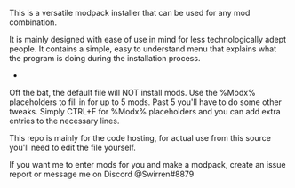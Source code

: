 This is a versatile modpack installer that can be used for any mod combination.

It is mainly designed with ease of use in mind for less technologically adept people.
It contains a simple, easy to understand menu that explains what the program is doing during the installation process.

-

Off the bat, the default file will NOT install mods. 
Use the %Modx% placeholders to fill in for up to 5 mods. Past 5 you'll have to do some other tweaks. 
Simply CTRL+F for %Modx% placeholders and you can add extra entries to the necessary lines.

This repo is mainly for the code hosting, for actual use from this source you'll need to edit the file yourself.

If you want me to enter mods for you and make a modpack, create an issue report or message me on Discord @Swirren#8879
